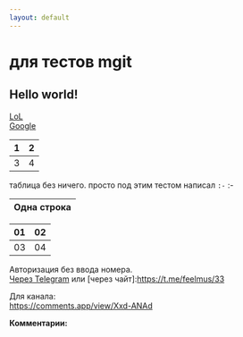 ```yaml
---
layout: default
---
```


# для тестов mgit
## Hello world!
[LoL](/beta)  
[Google](http://google.com)

1 | 2
:-|-:
3 | 4

таблица без ничего. просто под этим тестом написал `:-`
:-


|Одна строка|
|:-:|

|01|02|
|:-|-:|
|03|04|

Авторизация без ввода номера.  
[Через Telegram](tg://resolve?domain=feelmus&post=33) или [через чайт]:https://t.me/feelmus/33  

Для канала:  
<https://comments.app/view/Xxd-ANAd>  


**Комментарии:**  
<script async src="https://comments.app/js/widget.js?2" data-comments-app-website="zuRUPyyL" data-limit="5"></script>  
